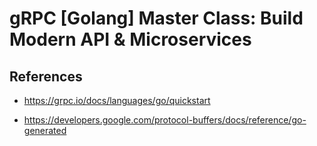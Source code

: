 # gRPC [Golang] Master Class: Build Modern API & Microservices

## References

- https://grpc.io/docs/languages/go/quickstart

- https://developers.google.com/protocol-buffers/docs/reference/go-generated
